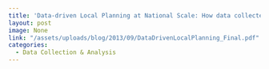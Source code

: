 ```yaml
---
title: 'Data-driven Local Planning at National Scale: How data collected on mobile phones enable a Conditional Grants Scheme in Nigeria'
layout: post
image: None
link: "/assets/uploads/blog/2013/09/DataDrivenLocalPlanning_Final.pdf"
categories:
  - Data Collection & Analysis 
---
```

